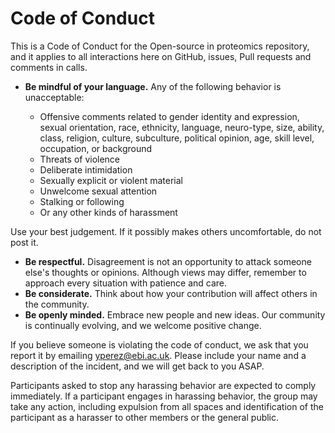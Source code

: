 # Code of Conduct

This is a Code of Conduct for the Open-source in proteomics repository, and it applies to all interactions here on GitHub, issues, Pull requests and comments in calls.

- **Be mindful of your language.** Any of the following behavior is unacceptable:

  - Offensive comments related to gender identity and expression, sexual orientation, race, ethnicity, language, neuro-type, size, ability, class, religion, culture, subculture, political opinion, age, skill level, occupation, or background
  - Threats of violence
  - Deliberate intimidation
  - Sexually explicit or violent material
  - Unwelcome sexual attention
  - Stalking or following
  - Or any other kinds of harassment

Use your best judgement. If it possibly makes others uncomfortable, do not post it.

- **Be respectful.** Disagreement is not an opportunity to attack someone else's thoughts or opinions. Although views may differ, remember to approach every situation with patience and care.
- **Be considerate.** Think about how your contribution will affect others in the community.
- **Be openly minded.** Embrace new people and new ideas. Our community is continually evolving, and we welcome positive change.

If you believe someone is violating the code of conduct, we ask that you report it by emailing [yperez@ebi.ac.uk](mailto:yperez@ebi.ac.uk). Please include your name and a description of the incident, and we will get back to you ASAP.

Participants asked to stop any harassing behavior are expected to comply immediately. If a participant engages in harassing behavior, the group may take any action, including expulsion from all spaces and identification of the participant as a harasser to other members or the general public.